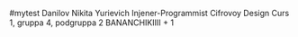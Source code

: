 #mytest
Danilov
Nikita
Yurievich
Injener-Programmist
Cifrovoy Design
Curs 1, gruppa 4, podgruppa 2
BANANCHIKIIII + 1
